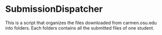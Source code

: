 # SubmissionDispatcher
This is a script that organizes the files downloaded from carmen.osu.edu into folders.
Each folders contains all the submitted files of one student.
